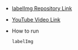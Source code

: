 - [labelImg Repository Link](https://github.com/HumanSignal/labelImg)

- [YouTube Video Link](https://youtu.be/udFOlFwUuus?si=4xKPHdoiykzJoj60)

- How to run

  ```sh
  labelImg
  ```
